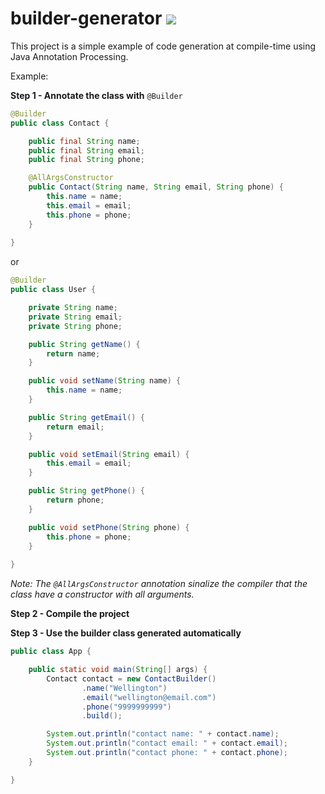 # builder-generator [![](https://jitpack.io/v/WellingtonCosta/builder-generator.svg)](https://jitpack.io/#WellingtonCosta/builder-generator)


This project is a simple example of code generation at compile-time using Java Annotation Processing.

Example:

__Step 1 - Annotate the class with__ ```@Builder```

```java
@Builder
public class Contact {

    public final String name;
    public final String email;
    public final String phone;

    @AllArgsConstructor
    public Contact(String name, String email, String phone) {
        this.name = name;
        this.email = email;
        this.phone = phone;
    }
    
}
```

or

```java
@Builder
public class User {

    private String name;
    private String email;
    private String phone;

    public String getName() {
        return name;
    }

    public void setName(String name) {
        this.name = name;
    }

    public String getEmail() {
        return email;
    }

    public void setEmail(String email) {
        this.email = email;
    }

    public String getPhone() {
        return phone;
    }

    public void setPhone(String phone) {
        this.phone = phone;
    }
    
}
```

*Note: The ```@AllArgsConstructor``` annotation sinalize the compiler that the class have a constructor with all arguments.*

__Step 2 - Compile the project__

__Step 3 - Use the builder class generated automatically__

```java
public class App {

    public static void main(String[] args) {
        Contact contact = new ContactBuilder()
                .name("Wellington")
                .email("wellington@email.com")
                .phone("9999999999")
                .build();

        System.out.println("contact name: " + contact.name);
        System.out.println("contact email: " + contact.email);
        System.out.println("contact phone: " + contact.phone);
    }

}
```
